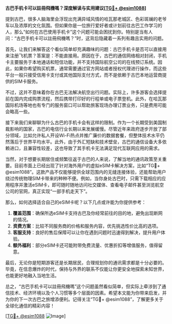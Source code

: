 **古巴手机卡可以註冊飛機嗎？深度解读与实用建议[[TG💪+ @esim1088](https://t.me/s/esim1088)]**

提到古巴，很多人脑海里会浮现出充满异域风情的哈瓦那老城区、色彩斑斓的老爷车以及浓厚的文化氛围。但如果你是一位旅行爱好者或计划前往古巴工作学习的人，那么“如何在古巴使用手机卡”这个问题可能会困扰到你。特别是当有人问：“古巴手机卡可以註冊飛機嗎？”时，这背后隐藏着一系列有趣且实用的问题。

首先，让我们来解答这个看似简单却充满趣味的问题：古巴手机卡是否可以直接用来注册飞机票？答案是：不能直接用。原因在于，古巴的通信网络相对封闭，手机卡主要服务于本地通话和短信功能，并不支持国际航空公司的在线预订系统。因此，如果你希望购买机票，通常需要通过官方网站或者授权代理进行操作，而这些平台一般只接受信用卡支付或其他国际支付方式，而不是依赖于古巴本地运营商提供的SIM卡服务。

不过，这并不意味着你在古巴无法解决航空出行问题。实际上，许多游客会选择提前在国内完成购票流程，然后携带打印好的行程单或电子票登机。此外，在哈瓦那国际机场等地也有专门的服务窗口可以帮助旅客现场办理订票业务，只是费用可能会略高一些。

接下来我们来聊聊为什么古巴的手机卡会有这样的限制。作为一个长期受到美国制裁影响的国家，古巴的电信行业长期以来发展缓慢。尽管近年来政府逐步开放了部分领域，比如允许私人开设Wi-Fi热点并推广廉价的数据套餐，但整体技术水平仍然落后于世界平均水平。此外，由于外汇短缺和技术壁垒，古巴的通信设备大多依赖进口，且兼容性较差，这也导致了其手机卡无法满足现代互联网应用的需求。

当然，对于想要长期居住或频繁往返于古巴的人来说，了解当地的通讯政策至关重要。目前市面上已经出现了针对海外用户的虚拟eSIM卡解决方案，比如“TG💪+ @esim1088”。这款产品不仅能够提供全球范围内的无缝连接体验，还能帮助用户绕过传统物理SIM卡带来的种种不便。例如，当你身处古巴时，只需下载相应的应用程序并激活eSIM卡，即可随时随地访问社交媒体、查看电子邮件甚至浏览航空公司的官网，真正实现“一部手机走天下”。

那么，如何选择适合自己的eSIM卡呢？以下几点或许能为你提供参考：

1. **覆盖范围**：确保所选eSIM卡支持古巴及你经常前往的目的地，避免出现断网的情况。
2. **资费方案**：比较不同服务商的价格和服务内容，优先挑选性价比高的选项。
3. **客服支持**：良好的售后保障可以让你在遇到问题时迅速得到解决，提升用户体验。
4. **额外福利**：部分eSIM卡还可能附带免费流量、优惠折扣等增值服务，值得留意。

最后，无论你是短期游客还是长期居民，合理规划你的通讯需求都是十分必要的。毕竟，在信息爆炸的时代，保持与外界的联系不仅能让你更安全地探索未知世界，也能更好地融入当地生活。

总之，“古巴手机卡可以註冊飛機嗎”这个问题虽然看似简单，但实际上牵涉到了通信技术、经济环境以及个人习惯等多个层面的因素。希望本文能为你带来启发，并为你的下一次古巴之旅增添便利。记得关注“TG💪+ @esim1088”，了解更多关于全球化通信的精彩内容！

[[TG💪+ @esim1088](https://t.me/s/esim1088) ![Image](https://i.postimg.cc/4NQfJmqS/Snipaste-2025-05-13-00-14-12.png)]